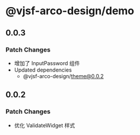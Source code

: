 # @vjsf-arco-design/demo

## 0.0.3

### Patch Changes

- 增加了 InputPassword 组件
- Updated dependencies
  - @vjsf-arco-design/theme@0.0.2

## 0.0.2

### Patch Changes

- 优化 ValidateWidget 样式
